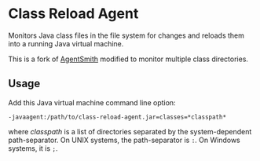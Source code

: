 # Class Reload Agent

Monitors Java class files in the file system for changes and reloads them into
a running Java virtual machine.

This is a fork of [AgentSmith](http://java.net/projects/agentsmith) modified
to monitor multiple class directories.


## Usage

Add this Java virtual machine command line option:

    -javaagent:/path/to/class-reload-agent.jar=classes=*classpath*

where *classpath* is a list of directories separated by the system-dependent
path-separator.  On UNIX systems, the path-separator is `:`.  On Windows
systems, it is `;`.
